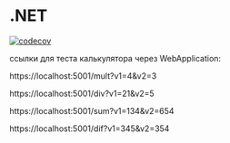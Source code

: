 # .NET
[![codecov](https://codecov.io/gh/Boobl1k/.NET/branch/2k-164/graph/badge.svg?token=ZWEUGPFD8J)](https://codecov.io/gh/Boobl1k/.NET)

ссылки для теста калькулятора через WebApplication:

https://localhost:5001/mult?v1=4&v2=3

https://localhost:5001/div?v1=21&v2=5

https://localhost:5001/sum?v1=134&v2=654

https://localhost:5001/dif?v1=345&v2=354
